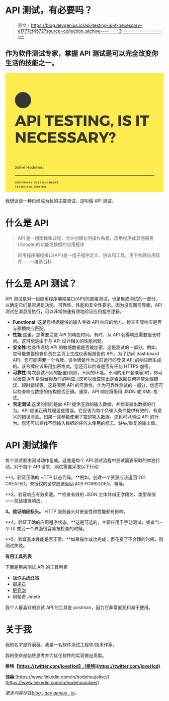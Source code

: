 # API 测试，有必要吗？

> 原文：<https://blog.devgenius.io/api-testing-is-it-necessary-e1777cf4572?source=collection_archive---------3----------------------->

## 作为软件测试专家，掌握 API 测试是可以完全改变你生活的技能之一。

![](img/ed919c8b9be6289267104f173c83f1ae.png)

我想谈谈一种已经成为我的主要测试。这叫做 API 测试。

# 什么是 API

> API 是一组函数和过程，允许创建访问操作系统、应用程序或其他服务(Google)的功能或数据的应用程序
> 
> 应用程序编程接口(API)是一组子程序定义、协议和工具，用于构建应用软件……—维基百科

# 什么是 API 测试？

API 测试是对一组应用程序编程接口(API)的直接测试，也是集成测试的一部分，以确定它们是否满足功能、可靠性、性能和安全性要求。因为没有图形界面，API 测试在消息层执行，可以非常快速有效地验证应用程序逻辑。

*   **Functional** :这是您根据提供的输入寻找 API 响应的地方。检查实际响应是否与预期响应匹配。
*   **性能**:这里，您需要注意 API 的响应时间。有时，从 API 获得响应需要很长时间。这可能是由于与 API 设计相关的性能问题。
*   **安全性**:检查传递给 API 的敏感数据是否被加密，这是测试的一部分。例如，您可能想要检查负责在主页上生成仪表板报告的 API。为了访问 dashboard API，您可能需要一个令牌，该令牌是作为之前运行的登录 API 的响应而生成的。该令牌应该采用加密格式。您还可以检查是否有任何 HTTPS 加密。
*   **可靠性**:每次测试不同的配置(例如，不同的环境，不同的用户登录等)时，你可以检查 API 是否给你及时的响应。)您可以检查输出是否返回任何异常处理错误、超时错误等。这将表明 API 的可靠性。作为可靠性测试的一部分，您还可以检查响应数据的结构是否正确。通常，API 响应将采用 JSON 或 XML 格式。
*   **否定测试**:这里的目的是向 API 提供无效的输入数据，并检查输出数据的行为。API 应该正确处理这些错误。它应该为每个负输入条件提供有效的、有意义的错误消息。如果一些参数使用了空的输入数据，您也可以测试 API 的行为。您还可以查找不同输入数据的任何未使用的标志、缺失/重复的输出值。

# API 测试操作

每个测试都由测试动作组成。这些是每个 API 测试流程中测试需要采取的单独行动。对于每个 API 请求，测试需要采取以下行动:

**1。验证正确的 HTTP 状态代码。**例如，创建一个资源应该返回 201 CREATED，未授权的请求应该返回 403 FORBIDDEN，等等。

**2。验证响应有效负载。**检查有效的 JSON 主体并纠正字段名、类型和值——包括错误响应。

**3。验证响应标头。** HTTP 服务器头对安全性和性能都有影响。

**4。验证正确的应用程序状态。**这是可选的，主要应用于手动测试，或者当一个 UI 或另一个界面很容易被检查的时候。

**5。验证基本性能是否正常。**如果操作成功完成，但花费了不合理的时间，则测试失败。

**有用工具列表**

下面是用来测试 API 的工具列表

*   [操作系统终端](https://www.codepedia.org/ama/how-to-test-a-rest-api-from-command-line-with-curl/)
*   [邮递员](https://www.postman.com/)
*   [肥皂泡](https://www.soapui.org/)
*   阿帕奇 Jmete

我个人最喜欢的测试 API 的工具是 postman，因为它非常直观和易于使用。

# 关于我

我的名字是乔丽薇。我是一名软件测试工程师/技术作家。

我的使命是始终思考并为优化软件的实现做出贡献。

**推特【https://twitter.com/joveHod】:[推特](https://twitter.com/joveHod)**

**领英**:[https://www.linkedin.com/in/hodehoujolive/](https://www.linkedin.com/in/hodehoujolive/)

*更多内容尽在*[*blog . dev genius . io*](http://blog.devgenius.io)*。*